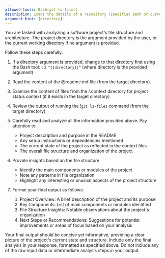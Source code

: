 ```yaml
---
allowed-tools: Bash(git ls-files)
description: Loads the details of a repository (specified path or current directory)
argument-hint: [directory]
---
```


You are tasked with analyzing a software project's file structure and architecture. The project directory is the argument provided by the user, or the current working directory if no argument is provided.

Follow these steps carefully:

1. If a directory argument is provided, change to that directory first using the Bash tool: `cd "{{directory}}"` (where directory is the provided argument)
2. Read the content of the @readme.md file (from the target directory).
3. Examine the content of files from the /.context directory for project status context (if it exists in the target directory)
4. Review the output of running the !`git ls-files` command (from the target directory).
4. Carefully read and analyze all the information provided above. Pay attention to:

   - Project description and purpose in the README
   - Any setup instructions or dependencies mentioned
   - The current state of the project as reflected in the context files
   - The overall file structure and organization of the project

5. Provide insights based on the file structure:

   - Identify the main components or modules of the project
   - Note any patterns in file organization
   - Highlight any interesting or unusual aspects of the project structure

6. Format your final output as follows:

   1. Project Overview: A brief description of the project and its purpose
   2. Key Components: List of main components or modules identified
   3. File Structure Insights: Notable observations about the project's organization
   4. Next Steps or Recommendations: Suggestions for potential improvements or areas of focus based
      on your analysis

Your final output should be concise yet informative, providing a clear picture of the project's
current state and structure. Include only the final analysis in your response, formatted as
specified above. Do not include any of the raw input data or intermediate analysis steps in your
output.

